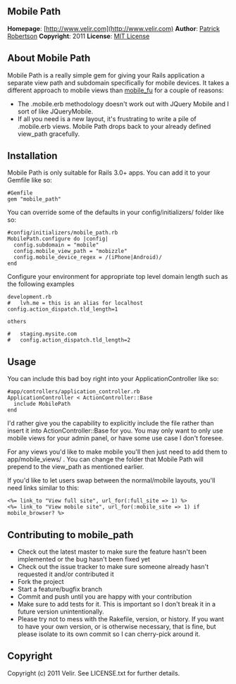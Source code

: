 Mobile Path
--------------
**Homepage**: [http://www.velir.com](http://www.velir.com)
**Author**: [Patrick Robertson](mailto:patrick.robertson@velir.com)
**Copyright**: 2011
**License**: [MIT License](file:LICENSE.txt)

About Mobile Path
-----------------

Mobile Path is a really simple gem for giving your Rails application a separate view path and subdomain specifically for mobile devices.  It takes a different approach to mobile views than [mobile_fu](https://github.com/brendanlim/mobile-fu) for a couple of reasons:

* The .mobile.erb methodology doesn't work out with JQuery Mobile and I sort of like JQueryMobile.
* If all you need is a new layout, it's frustrating to write a pile of .mobile.erb views.  Mobile Path drops back to 
  your already defined view_path gracefully.

Installation
------------
Mobile Path is only suitable for Rails 3.0+ apps.  You can add it to your Gemfile like so:

    #Gemfile
    gem "mobile_path"
    
You can override some of the defaults in your config/initializers/ folder like so:

    #config/initializers/mobile_path.rb
    MobilePath.configure do |config|
      config.subdomain = "mobile"
      config.mobile_view_path = "mobizzle"
      config.mobile_device_regex = /(iPhone|Android)/
    end

Configure your environment for appropriate top level domain length such as the following examples

    development.rb
    #   lvh.me = this is an alias for localhost
    config.action_dispatch.tld_length=1

    others

    #   staging.mysite.com
    #   config.action_dispatch.tld_length=2

Usage
-----

You can include this bad boy right into your ApplicationController like so:

    #app/controllers/application_controller.rb
    ApplicationController < ActionController::Base
      include MobilePath
    end
I'd rather give you the capability to explicitly include the file rather than insert it 
into ActionController::Base for you.  You may only want to only use mobile views for your
admin panel, or have some use case I don't foresee.  

For any views you'd like to make mobile you'll then just need to add them to app/mobile_views/ .
You can change the folder that Mobile Path will prepend to the view_path as mentioned earlier.

If you'd like to let users swap between the normal/mobile layouts, you'll need links similar to this:
    
    <%= link_to "View full site", url_for(:full_site => 1) %>
    <%= link_to "View mobile site", url_for(:mobile_site => 1) if mobile_browser? %>


Contributing to mobile_path
---------------------------
 
* Check out the latest master to make sure the feature hasn't been implemented or the bug hasn't been fixed yet
* Check out the issue tracker to make sure someone already hasn't requested it and/or contributed it
* Fork the project
* Start a feature/bugfix branch
* Commit and push until you are happy with your contribution
* Make sure to add tests for it. This is important so I don't break it in a future version unintentionally.
* Please try not to mess with the Rakefile, version, or history. If you want to have your own version, or is otherwise necessary, that is fine, but please isolate to its own commit so I can cherry-pick around it.

Copyright
---------

Copyright (c) 2011 Velir. See LICENSE.txt for
further details.

